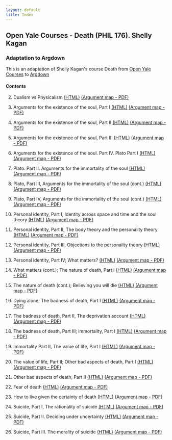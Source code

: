 ```yaml
---
layout: default
title: Index
---
```


## Open Yale Courses - Death (PHIL 176). Shelly Kagan

### Adaptation to Argdown

This is an adaptation of Shelly Kagan's course Death from [Open Yale Courses](https://oyc.yale.edu/death/phil-176) to [Argdown](https://argdown.org/)

#### Contents

2. Dualism vs Physicalism [(HTML)](https://htmlpreview.github.io/?https://raw.githubusercontent.com/antonostrovsky/open-yale-death-shelly-kagan/master/lectures/2.%20Dualism%20vs.%20Physicalism.html)  [(Argument map - PDF)](https://github.com/antonostrovsky/open-yale-death-shelly-kagan/raw/master/lectures/2.%20Dualism%20vs.%20Physicalism.pdf)

3. Arguments for the existence of the soul, Part I [(HTML)](https://htmlpreview.github.io/?https://raw.githubusercontent.com/antonostrovsky/open-yale-death-shelly-kagan/master/lectures/3.%20Arguments%20for%20the%20existence%20of%20the%20soul%2C%20Part%20I.html)  [(Argument map - PDF)](https://github.com/antonostrovsky/open-yale-death-shelly-kagan/raw/master/lectures/3.%20Arguments%20for%20the%20existence%20of%20the%20soul%2C%20Part%20I.pdf)

4. Arguments for the existence of the soul, Part II [(HTML)](https://htmlpreview.github.io/?https://github.com/antonostrovsky/open-yale-death-shelly-kagan/blob/master/lectures/4.%20Arguments%20for%20the%20existence%20of%20the%20soul%2C%20Part%20II.html)  [(Argument map - PDF)](https://github.com/antonostrovsky/open-yale-death-shelly-kagan/raw/master/lectures/4.%20Arguments%20for%20the%20existence%20of%20the%20soul%2C%20Part%20II.pdf)

5. Arguments for the existence of the soul, Part III [(HTML)](https://htmlpreview.github.io/?https://raw.githubusercontent.com/antonostrovsky/open-yale-death-shelly-kagan/master/lectures/5.%20Arguments%20for%20the%20existence%20of%20the%20soul%2C%20Part%20III.html)  [(Argument map - PDF)](https://github.com/antonostrovsky/open-yale-death-shelly-kagan/raw/master/lectures/5.%20Arguments%20for%20the%20existence%20of%20the%20soul%2C%20Part%20III.pdf)

6. Arguments for the existence of the soul. Part IV. Plato Part I [(HTML)](https://htmlpreview.github.io/?https://raw.githubusercontent.com/antonostrovsky/open-yale-death-shelly-kagan/master/lectures/6.%20Arguments%20for%20the%20existence%20of%20the%20soul%2C%20Part%20IV%2C%20Plato%2C%20Part%20I.html)  [(Argument map - PDF)](https://github.com/antonostrovsky/open-yale-death-shelly-kagan/raw/master/lectures/6.%20Arguments%20for%20the%20existence%20of%20the%20soul%2C%20Part%20IV%2C%20Plato%2C%20Part%20I.pdf)

7. Plato. Part II. Arguments for the immortality of the soul [(HTML)](https://htmlpreview.github.io/?https://raw.githubusercontent.com/antonostrovsky/open-yale-death-shelly-kagan/master/lectures/7.%20Plato%2C%20Part%20II%2C%20Arguments%20for%20the%20immortality%20of%20the%20soul.html)  [(Argument map - PDF)](https://github.com/antonostrovsky/open-yale-death-shelly-kagan/raw/master/lectures/7.%20Plato%2C%20Part%20II%2C%20Arguments%20for%20the%20immortality%20of%20the%20soul.pdf)

8. Plato, Part III, Arguments for the immortality of the soul (cont.) [(HTML)](https://htmlpreview.github.io/?https://raw.githubusercontent.com/antonostrovsky/open-yale-death-shelly-kagan/master/lectures/8.%20Plato%2C%20Part%20III%20Arguments%20for%20the%20immortality%20of%20the%20soul%20(cont.).html)  [(Argument map - PDF)](https://github.com/antonostrovsky/open-yale-death-shelly-kagan/raw/master/lectures/8.%20Plato%2C%20Part%20III%20Arguments%20for%20the%20immortality%20of%20the%20soul%20(cont.).pdf)

9. Plato, Part IV, Arguments for the immortality of the soul (cont.) [(HTML)](https://htmlpreview.github.io/?https://raw.githubusercontent.com/antonostrovsky/open-yale-death-shelly-kagan/master/lectures/9.%20Plato%2C%20Part%20IV%2C%20Arguments%20for%20the%20immortality%20of%20the%20soul%20(cont.).html)  [(Argument map - PDF)](https://github.com/antonostrovsky/open-yale-death-shelly-kagan/raw/master/lectures/9.%20Plato%2C%20Part%20IV%2C%20Arguments%20for%20the%20immortality%20of%20the%20soul%20(cont.).pdf)

10. Personal identity, Part I, Identity across space and time and the soul theory [(HTML)](http://htmlpreview.github.io/?https://raw.githubusercontent.com/antonostrovsky/open-yale-death-shelly-kagan/master/lectures/10.%20Personal%20identity%2C%20Part%20I%2C%20Identity%20across%20space%20and%20time%20and%20the%20soul%20theory.html)  [(Argument map - PDF)](https://github.com/antonostrovsky/open-yale-death-shelly-kagan/raw/master/lectures/10.%20Personal%20identity%2C%20Part%20I%2C%20Identity%20across%20space%20and%20time%20and%20the%20soul%20theory.pdf)


11. Personal identity, Part II, The body theory and the personality theory [(HTML)](http://htmlpreview.github.io/?https://raw.githubusercontent.com/antonostrovsky/open-yale-death-shelly-kagan/master/lectures/11.%20Personal%20identity%2C%20Part%20II%2C%20The%20body%20theory%20and%20the%20personality%20theory.html)  [(Argument map - PDF)](https://github.com/antonostrovsky/open-yale-death-shelly-kagan/raw/master/lectures/11.%20Personal%20identity%2C%20Part%20II%2C%20The%20body%20theory%20and%20the%20personality%20theory.pdf)


12. Personal identity, Part III, Objections to the personality theory [(HTML)](http://htmlpreview.github.io/?https://raw.githubusercontent.com/antonostrovsky/open-yale-death-shelly-kagan/master/lectures/12.%20Personal%20identity%2C%20Part%20III%2C%20Objections%20to%20the%20personality%20theory.html)  [(Argument map - PDF)](https://github.com/antonostrovsky/open-yale-death-shelly-kagan/raw/master/lectures/12.%20Personal%20identity%2C%20Part%20III%2C%20Objections%20to%20the%20personality%20theory.pdf)


13. Personal identity, Part IV; What matters? [(HTML)](http://htmlpreview.github.io/?https://raw.githubusercontent.com/antonostrovsky/open-yale-death-shelly-kagan/master/lectures/13.%20Personal%20identity%2C%20Part%20IV%2C%20What%20matters.html)  [(Argument map - PDF)](https://github.com/antonostrovsky/open-yale-death-shelly-kagan/raw/master/lectures/13.%20Personal%20identity%2C%20Part%20IV%2C%20What%20matters.pdf)


14. What matters (cont.); The nature of death, Part I [(HTML)](http://htmlpreview.github.io/?https://raw.githubusercontent.com/antonostrovsky/open-yale-death-shelly-kagan/master/lectures/14.%20What%20matters%20(cont.)%2C%20The%20nature%20of%20death%2C%20Part%20I.html)  [(Argument map - PDF)](https://github.com/antonostrovsky/open-yale-death-shelly-kagan/raw/master/lectures/14.%20What%20matters%20(cont.)%2C%20The%20nature%20of%20death%2C%20Part%20I.pdf)


15. The nature of death (cont.); Believing you will die [(HTML)](http://htmlpreview.github.io/?https://raw.githubusercontent.com/antonostrovsky/open-yale-death-shelly-kagan/master/lectures/15.%20The%20nature%20of%20death%20(cont.).%20Believing%20you%20will%20die.html)  [(Argument map - PDF)](https://github.com/antonostrovsky/open-yale-death-shelly-kagan/raw/master/lectures/15.%20The%20nature%20of%20death%20(cont.).%20Believing%20you%20will%20die.pdf)

16. Dying alone; The badness of death, Part I [(HTML)](http://htmlpreview.github.io/?https://raw.githubusercontent.com/antonostrovsky/open-yale-death-shelly-kagan/master/lectures/16.%20Dying%20alone%2C%20The%20badness%20of%20death%2C%20Part%20I.html)  [(Argument map - PDF)](https://github.com/antonostrovsky/open-yale-death-shelly-kagan/raw/master/lectures/16.%20Dying%20alone%2C%20The%20badness%20of%20death%2C%20Part%20I.pdf)


17. The badness of death, Part II, The deprivation account [(HTML)](http://htmlpreview.github.io/?https://raw.githubusercontent.com/antonostrovsky/open-yale-death-shelly-kagan/master/lectures/17.%20The%20badness%20of%20death%2C%20Part%20II%2C%20The%20deprivation%20account.html)  [(Argument map - PDF)](https://github.com/antonostrovsky/open-yale-death-shelly-kagan/raw/master/lectures/17.%20The%20badness%20of%20death%2C%20Part%20II%2C%20The%20deprivation%20account.pdf)


18. The badness of death, Part III; Immortality, Part I [(HTML)](http://htmlpreview.github.io/?https://raw.githubusercontent.com/antonostrovsky/open-yale-death-shelly-kagan/master/lectures/18.%20The%20badness%20of%20death%2C%20Part%20III.%20Immortality%2C%20Part%20I.html)  [(Argument map - PDF)](https://github.com/antonostrovsky/open-yale-death-shelly-kagan/raw/master/lectures/18.%20The%20badness%20of%20death%2C%20Part%20III.%20Immortality%2C%20Part%20I.pdf)


19. Immortality Part II, The value of life, Part I [(HTML)](http://htmlpreview.github.io/?https://raw.githubusercontent.com/antonostrovsky/open-yale-death-shelly-kagan/master/lectures/19.%20Immortality%20Part%20II%2C%20The%20value%20of%20life%2C%20Part%20I.html)  [(Argument map - PDF)](https://github.com/antonostrovsky/open-yale-death-shelly-kagan/raw/master/lectures/19.%20Immortality%20Part%20II%2C%20The%20value%20of%20life%2C%20Part%20I.pdf)


20. The value of life, Part II; Other bad aspects of death, Part I [(HTML)](http://htmlpreview.github.io/?https://raw.githubusercontent.com/antonostrovsky/open-yale-death-shelly-kagan/master/lectures/20.%20The%20value%20of%20life%2C%20Part%20II%2C%20Other%20bad%20aspects%20of%20death%2C%20Part%20I.html)  [(Argument map - PDF)](https://github.com/antonostrovsky/open-yale-death-shelly-kagan/raw/master/lectures/20.%20The%20value%20of%20life%2C%20Part%20II%2C%20Other%20bad%20aspects%20of%20death%2C%20Part%20I.pdf)


21. Other bad aspects of death, Part II [(HTML)](http://htmlpreview.github.io/?https://raw.githubusercontent.com/antonostrovsky/open-yale-death-shelly-kagan/master/lectures/21.%20Other%20bad%20aspects%20of%20death%2C%20Part%20II.html)  [(Argument map - PDF)](https://github.com/antonostrovsky/open-yale-death-shelly-kagan/raw/master/lectures/21.%20Other%20bad%20aspects%20of%20death%2C%20Part%20II.pdf)

22. Fear of death [(HTML)](http://htmlpreview.github.io/?https://raw.githubusercontent.com/antonostrovsky/open-yale-death-shelly-kagan/master/lectures/22.%20Fear%20of%20death.html)  [(Argument map - PDF)](https://github.com/antonostrovsky/open-yale-death-shelly-kagan/raw/master/lectures/22.%20Fear%20of%20death.pdf)

23. How to live given the certainty of death [(HTML)](http://htmlpreview.github.io/?https://raw.githubusercontent.com/antonostrovsky/open-yale-death-shelly-kagan/master/lectures/23.%20How%20to%20live%20given%20the%20certainty%20of%20death.html)  [(Argument map - PDF)](https://github.com/antonostrovsky/open-yale-death-shelly-kagan/raw/master/lectures/23.%20How%20to%20live%20given%20the%20certainty%20of%20death.pdf)

24. Suicide, Part I, The rationality of suicide [(HTML)](http://htmlpreview.github.io/?https://raw.githubusercontent.com/antonostrovsky/open-yale-death-shelly-kagan/master/lectures/24.%20Suicide%2C%20Part%20I%2C%20The%20rationality%20of%20suicide.html)  [(Argument map - PDF)](https://github.com/antonostrovsky/open-yale-death-shelly-kagan/raw/master/lectures/24.%20Suicide%2C%20Part%20I%2C%20The%20rationality%20of%20suicide.pdf)


25. Suicide, Part II. Deciding under uncertainty [(HTML)](http://htmlpreview.github.io/?https://raw.githubusercontent.com/antonostrovsky/open-yale-death-shelly-kagan/master/lectures/25.%20Suicide%2C%20Part%20II.%20Deciding%20under%20uncertainty.html)  [(Argument map - PDF)](https://github.com/antonostrovsky/open-yale-death-shelly-kagan/raw/master/lectures/25.%20Suicide%2C%20Part%20II.%20Deciding%20under%20uncertainty.pdf)


26. Suicide, Part III. The morality of suicide [(HTML)](http://htmlpreview.github.io/?https://raw.githubusercontent.com/antonostrovsky/open-yale-death-shelly-kagan/master/lectures/26.%20Suicide%2C%20Part%20III.%20The%20morality%20of%20suicide%20and%20course%20conclusion.html)  [(Argument map - PDF)](https://github.com/antonostrovsky/open-yale-death-shelly-kagan/raw/master/lectures/26.%20Suicide%2C%20Part%20III.%20The%20morality%20of%20suicide%20and%20course%20conclusion.pdf)

